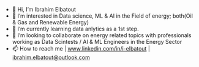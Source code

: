 - 👋 Hi, I’m Ibrahim Elbatout
- 👀 I’m interested in Data science, ML & AI in the Field of energy; both(Oil & Gas and Renewable Energy)  
- 🌱 I’m currently learning data anlytics as a 1st step. 
- 💞️ I’m looking to collaborate on energy related topics with professionals working as Data Scintests / AI & ML Engineers in the Energy Sector
- 📫 How to reach me | www.linkedin.com/in/i-elbatout | ibrahim.elbatout@outlook.com


<!---
ibrahimelbatout/ibrahimelbatout is a ✨ special ✨ repository because its `README.md` (this file) appears on your GitHub profile.
You can click the Preview link to take a look at your changes.
--->
